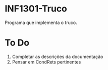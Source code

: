 # INF1301-Truco
Programa que implementa o truco.

# To Do
1. Completar as descrições da documentação
2. Pensar em CondRets pertinentes
